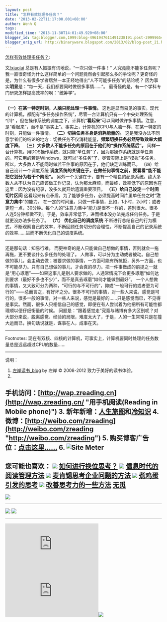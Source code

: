 ```yaml
---
layout: post
title: "怎样有效处理多任务？"
date: '2013-02-22T11:17:00.001+08:00'
author: Wenh Q
tags:
modified_time: '2013-11-30T14:01:49.920+08:00'
blogger_id: tag:blogger.com,1999:blog-4961947611491238191.post-2999965488059596377
blogger_orig_url: http://binaryware.blogspot.com/2013/02/blog-post_21.html
---
```

[怎样有效处理多任务？](http://zreading.cn.feedsportal.com/c/35042/f/647833/s/28d01e1a/l/0L0Szreading0Bcn0Carchives0C36240Bhtml/story01.htm):

文[/xiaolai](http://lixiaolai.com/)
总是有人振振有词地说，“一次只做一件事！”
人究竟能不能多任务呢？
我一直很奇怪为什么这样简单的一个问题竟然会引起那么多的争论呢？更奇怪的是，为什么有很多学者居然一本正经地得出“人不可能多任务”的结论呢？
因为事实**明显**是：“每一天，我们都要同时做很多事情……”。
最奇怪的是，有一个学科专门研究怎样提高效率的啊：“统筹学”。

* * * * *

**（一）在某一特定时刻，人脑只能处理一件事情。**
这也是显而易见的事实。现代的计算机，都配有“多任务操作系统”，尽管一台计算机只有一个中央处理系统^[1]^ ，但在操作系统的调度之下，计算机“**看起来**”可以同时做许多事情。注意，是“看起来”，而不是“事实上”。事实上，计算机的CPU与人脑一样，在某一特定的时刻，只能做一件事情。
**（二）切换任务本身是消耗能量的。**
这是我没办法不同意学者们的结论的地方：切换任务不仅消耗能量，**频繁切换任务必然导致效率大幅度下降**。
**（三）大多数人不能多任务的原因在于他们的“操作系统落后”。**
同样一台计算机，用DOS操作系统，就只能“单任务”了，因为那操作系统就是单任务的。可它用的若是Windows，就可以“多任务”了，尽管实际上是“模拟”多任务。
所以，大多数人不能同时做若干件事的原因在于，他们缺乏训练而已。
（四）给自己设计一个调度系统
**调度系统的关键在于，在做任何事情之前，要看看“能不能把它划分为若干个阶段”。**
另外一个关键在于，要有一个精良的纪录系统。绝大多数人从不认为自己应该做工作记录，认为那太麻烦，而最终，效率低下的原因也在这里：因为没有纪录，没多久就开始遗漏重要项目。
**（五）给自己设定一个时间切片区间**
这看起来有点矛盾，为了能够多任务，必须提高时间片里单任务之时“**注意力集中**”的能力。
在一定的时间里，只做一件事情，比如，1小时，2小时；或者更短一点，30分钟。每个人的“注意力集中”能力是很不一样的，差别很大。很多人连5分钟都做不到。于是，效率非常低下，进而根本没办法完成任何任务。于是就更没办法多任务了。
**（六） 优化自己的调度系统**
不断进行总结自己的行为模式，不断观察自己的效率，不断回顾任务切分的合理性，不断提高自己的记录系统的效率……进而不断优化自己的调度系统。

* * * * *

还是那句话：知易行难。
而更神奇的是人只能做自己想做的事情，否则就会一拖再拖，更不要谈什么多任务的处理了。
人做事，可以分为主动或者被动。自己想做的事儿，会主动去做；被要求做的事情，一方面可能有所抗拒，另外一方面，也不可能尽力。只有自己想做的事儿，才会真的尽力。把一件事做成的前提之一就是“用心琢磨”——如果这事儿是别人要求做的，人通常情况下会更多琢磨“如何达到要求（最好不多也不少）”，而不是真去琢磨“如何才能做到最好”。
一个人想做的事情，又大致可分为两种，“可行的与不可行的”，抑或“一般可行的或者更为可行的”——总而言之，有好坏之分。很多不可行的事情，对一些人来说，感觉是可行的，很多一般的事情，对一些人来说，感觉是最好的……只是感觉而已，不见得是事实。然而，很多人只相信自己的感觉，即便在有人尝试着为他把所有可能性都理顺以便仔细衡量的时候。
问题是：“跟着感觉走”究竟与赌博有多大区别呢？对大部分来说，脱离感觉、经验的局限，难度太大了，于是，人的一生常常只是在撞大运而已，换句话说就是，谋事在人，成事在天。

* * * * *

Footnotes:
现在有双核、四核的计算机，可事实上，计算机要同时处理的任务数量总是远远超过CPU的数量……

* * * * *

说明：
1. [左岸读书_blog](http://zreading.cn/) by 左岸 © 2008-2012
致力于美好的读书体验。
2.
手机访问：[http://wap.zreading.cn](http://wap.zreading.cn/ "用手机阅读(Reading in Mobile phone)")
3.
新年新增：[人生旅图](http://www.zreading.net/ "人生旅图")和[冷知识](http://www.zreading.net/lenzhishi "冷知识")
4.
微博：[http://weibo.com/zreading](http://weibo.com/zreading "http://weibo.com/zreading")
5.
购买博客广告位：[点击这里……](http://www.zreading.cn/about#ad "看了会心动!")
6. ![Site Meter](http://s12.sitemeter.com/meter.asp?site=s12zxfclz)
  ------------------------------------------------------------------------------------------------------------------------------------------------------------------------------------------------------------------------------------------------
  **您可能也喜欢：**
  ![](http://static.wumii.cn/images/widget/widget_solidPoint.gif) [如何进行换位思考？](http://app.wumii.com/ext/redirect?url=http%3A%2F%2Fwww.zreading.cn%2Farchives%2F2396.html&from=http%3A%2F%2Fwww.zreading.cn%2Farchives%2F3624.html)
  ![](http://static.wumii.cn/images/widget/widget_solidPoint.gif) [信息时代的阅读管理方法](http://app.wumii.com/ext/redirect?url=http%3A%2F%2Fwww.zreading.cn%2Farchives%2F2624.html&from=http%3A%2F%2Fwww.zreading.cn%2Farchives%2F3624.html)
  ![](http://static.wumii.cn/images/widget/widget_solidPoint.gif) [麦肯锡思考企业问题的方法](http://app.wumii.com/ext/redirect?url=http%3A%2F%2Fwww.zreading.cn%2Farchives%2F1545.html&from=http%3A%2F%2Fwww.zreading.cn%2Farchives%2F3624.html)
  ![](http://static.wumii.cn/images/widget/widget_solidPoint.gif) [煮鸡蛋引发的思考](http://app.wumii.com/ext/redirect?url=http%3A%2F%2Fwww.zreading.cn%2Farchives%2F162.html&from=http%3A%2F%2Fwww.zreading.cn%2Farchives%2F3624.html)
  ![](http://static.wumii.cn/images/widget/widget_solidPoint.gif) [改善思考力的一些方法](http://app.wumii.com/ext/redirect?url=http%3A%2F%2Fwww.zreading.cn%2Farchives%2F977.html&from=http%3A%2F%2Fwww.zreading.cn%2Farchives%2F3624.html)
  [无觅](http://www.wumii.com/widget/relatedItems "无觅相关文章插件")
  ------------------------------------------------------------------------------------------------------------------------------------------------------------------------------------------------------------------------------------------------

![](http://zreading.cn.feedsportal.com/c/35042/f/647833/s/28d01e1a/mf.gif)
  ------------------------------------------------------------------------------------------------------------------------------------------------------------------------------------------------------------------------------------------------------------------------------ -----------------------------------------------------------------------------------------------------------------------------------------------------------------------------------------------------------------------------------------------------------------
  [![](http://res3.feedsportal.com/images/emailthis2.gif)](http://share.feedsportal.com/viral/sendEmail.cfm?lang=en&title=%E6%80%8E%E6%A0%B7%E6%9C%89%E6%95%88%E5%A4%84%E7%90%86%E5%A4%9A%E4%BB%BB%E5%8A%A1%EF%BC%9F&link=http%3A%2F%2Fwww.zreading.cn%2Farchives%2F3624.html)   [![](http://res3.feedsportal.com/images/bookmark.gif)](http://res.feedsportal.com/viral/bookmark.cfm?title=%E6%80%8E%E6%A0%B7%E6%9C%89%E6%95%88%E5%A4%84%E7%90%86%E5%A4%9A%E4%BB%BB%E5%8A%A1%EF%BC%9F&link=http%3A%2F%2Fwww.zreading.cn%2Farchives%2F3624.html)
  ------------------------------------------------------------------------------------------------------------------------------------------------------------------------------------------------------------------------------------------------------------------------------ -----------------------------------------------------------------------------------------------------------------------------------------------------------------------------------------------------------------------------------------------------------------



[![](http://da.feedsportal.com/r/158873174314/u/0/f/647833/c/35042/s/28d01e1a/a2.img)](http://da.feedsportal.com/r/158873174314/u/0/f/647833/c/35042/s/28d01e1a/a2.htm)![](http://pi.feedsportal.com/r/158873174314/u/0/f/647833/c/35042/s/28d01e1a/a2t.img)![](http://www1.feedsky.com/t1/717526740/clzzxf/feedsky/s.gif?r=http://zreading.cn.feedsportal.com/c/35042/f/647833/s/28d01e1a/l/0L0Szreading0Bcn0Carchives0C36240Bhtml/story01.htm)
